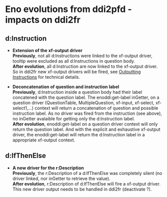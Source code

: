 # Eno evolutions from ddi2pfd - impacts on ddi2fr

## d:Instruction
* **Extension of the xf-output driver**  
**Previously**, not all d:Instructions were linked to the xf-output driver, tooltip were excluded as all d:Instructions in question body.  
**After evolution**, all d:Instruction are now linked to the xf-output driver.
So in ddi2fr new xf-output drivers will be fired, see [Outputting Instructions](eno-pipeline-technical-details.md) for technical details.

* **Deconcatenation of question and instruction label**  
**Previously**, d:Instruction inside a question body had their label concatened with the question label.
The enoddi:get-label inGetter, on a question driver (QuestionTable, MultipleQuestion, xf-input, xf-select, xf-select1,...) context  will return a concatenation of question and possible instruction label. As no driver was fired from the instruction (see above), no inGetter avalaible for getting only the d:Instruction label.  
**After evolution**, enoddi:get-label on a question driver context will only return the question label. And with the explicit and exhaustive xf-output driver, the enoddi:get-label will return the d:Instruction label in a appropriate xf-output context.

## d:IfThenElse
* **A new driver for the r:Description**  
**Previously**, the r:Description of a d:IfThenElse was completely silent (no driver linked, nor inGetter to retrieve the value).  
**After evolution**, r:Description of d:IfThenElse will fire a xf-output driver. This new driver output needs to be handled in ddi2fr (deactivate ?).
